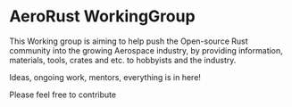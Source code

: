 # AeroRust WorkingGroup

This Working group is aiming to help push the Open-source Rust community into the growing Aerospace industry, by providing information, materials, tools, crates and etc. to hobbyists and the industry.

Ideas, ongoing work, mentors, everything is in here!

Please feel free to contribute

